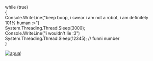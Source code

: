 while (true) <br />
{ <br />
    Console.WriteLine("beep boop, i swear i am not a robot, i am definitely 101% human :>") <br />
    System.Threading.Thread.Sleep(3000); <br />
    Console.WriteLine("i wouldn't lie :3") <br />
    System.Threading.Thread.Sleep(12345); // funni number <br />
} <br />

[![apua](https://github.com/user-attachments/assets/44ea624e-f1b7-4371-84ec-179140277add)](https://github.com/R0BoT-N0O8/R0BoT-N0O8/blob/main/popup/popup.html))

